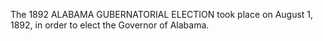 The 1892 ALABAMA GUBERNATORIAL ELECTION took place on August 1, 1892, in order to elect the Governor of Alabama.
